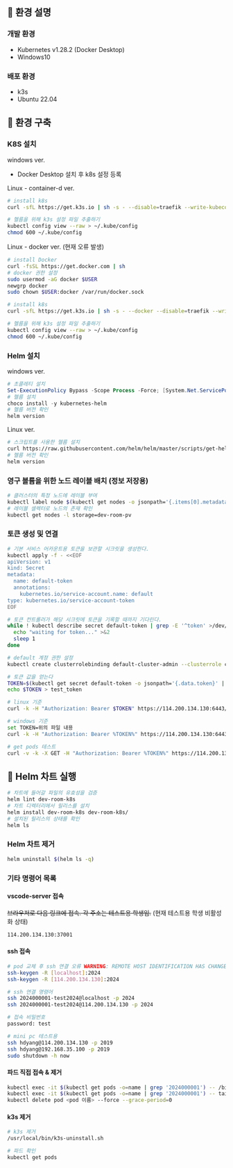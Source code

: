 ## 📃 환경 설명

### 개발 환경

- Kubernetes v1.28.2 (Docker Desktop)  
- Windows10

### 배포 환경

- k3s
- Ubuntu 22.04  

## 🔨 환경 구축

### K8S 설치

windows ver.
- Docker Desktop 설치 후 k8s 설정 등록

Linux - container-d ver.
```bash
# install k8s
curl -sfL https://get.k3s.io | sh -s - --disable=traefik --write-kubeconfig-mode=644

# 헬름을 위해 k3s 설정 파일 추출하기
kubectl config view --raw > ~/.kube/config
chmod 600 ~/.kube/config
```

Linux - docker ver. (현재 오류 발생)
```bash
# install Docker
curl -fsSL https://get.docker.com | sh
# docker 권한 설정
sudo usermod -aG docker $USER
newgrp docker
sudo chown $USER:docker /var/run/docker.sock

# install k8s
curl -sfL https://get.k3s.io | sh -s - --docker --disable=traefik --write-kubeconfig-mode=644

# 헬름을 위해 k3s 설정 파일 추출하기
kubectl config view --raw > ~/.kube/config
chmod 600 ~/.kube/config
```

### Helm 설치

windows ver.
```powershell
# 초콜레티 설치
Set-ExecutionPolicy Bypass -Scope Process -Force; [System.Net.ServicePointManager]::SecurityProtocol = [System.Net.ServicePointManager]::SecurityProtocol -bor 3072; iex ((New-Object System.Net.WebClient).DownloadString('https://community.chocolatey.org/install.ps1'))
# 헬름 설치
choco install -y kubernetes-helm
# 헬름 버전 확인
helm version
```

Linux ver.
```bash
# 스크립트를 사용한 헬름 설치
curl https://raw.githubusercontent.com/helm/helm/master/scripts/get-helm-3 | bash
# 헬름 버전 확인
helm version
```

### 영구 볼륨을 위한 노드 레이블 배치 (정보 저장용)
```bash
# 클러스터의 특정 노드에 레이블 부여
kubectl label node $(kubectl get nodes -o jsonpath='{.items[0].metadata.name}') storage=dev-room-pv
# 레이블 셀렉터로 노드의 존재 확인
kubectl get nodes -l storage=dev-room-pv
```

### 토큰 생성 및 연결
```bash
# 기본 서비스 어카운트용 토큰을 보관할 시크릿을 생성한다.
kubectl apply -f - <<EOF
apiVersion: v1
kind: Secret
metadata:
  name: default-token
  annotations:
    kubernetes.io/service-account.name: default
type: kubernetes.io/service-account-token
EOF

# 토큰 컨트롤러가 해당 시크릿에 토큰을 기록할 때까지 기다린다.
while ! kubectl describe secret default-token | grep -E '^token' >/dev/null; do
  echo "waiting for token..." >&2
  sleep 1
done

# default 계정 권한 설정
kubectl create clusterrolebinding default-cluster-admin --clusterrole cluster-admin --serviceaccount default:default

# 토큰 값을 얻는다
TOKEN=$(kubectl get secret default-token -o jsonpath='{.data.token}' | base64 --decode)
echo $TOKEN > test_token

# linux 기준
curl -k -H "Authorization: Bearer $TOKEN" https://114.200.134.130:6443/api/

# windows 기준
set TOKEN=위의 파일 내용
curl -k -H "Authorization: Bearer %TOKEN%" https://114.200.134.130:6443/api/

# get pods 테스트
curl -v -k -X GET -H "Authorization: Bearer %TOKEN%" https://114.200.134.130:6443/api/v1/namespaces/default/pods
```

## 🚀 Helm 차트 실행
```bash
# 차트에 들어갈 파일의 유효성을 검증
helm lint dev-room-k8s
# 차트 디렉터리에서 릴리스를 설치
helm install dev-room-k8s dev-room-k8s/
# 설치된 릴리스의 상태를 확인
helm ls
```

### Helm 차트 제거
```bash
helm uninstall $(helm ls -q)
```

### 기타 명령어 목록

#### vscode-server 접속

~~브라우저로 다음 링크에 접속. 각 주소는 테스트용 학생임.~~ (현재 테스트용 학생 비활성화 상태)
```bash
114.200.134.130:37001
```
#### ssh 접속
```bash
# pod 교체 후 ssh 연결 오류 WARNING: REMOTE HOST IDENTIFICATION HAS CHANGED!
ssh-keygen -R [localhost]:2024
ssh-keygen -R [114.200.134.130]:2024

# ssh 연결 명령어
ssh 2024000001-test2024@localhost -p 2024
ssh 2024000001-test2024@114.200.134.130 -p 2024

# 접속 비밀번호
password: test

# mini pc 테스트용
ssh hdyang@114.200.134.130 -p 2019
ssh hdyang@192.168.35.100 -p 2019
sudo shutdown -h now
```

#### 파드 직접 접속 & 제거
```bash
kubectl exec -it $(kubectl get pods -o=name | grep '2024000001') -- /bin/bash
kubectl exec -it $(kubectl get pods -o=name | grep '2024000001') -- tail -f /script/log
kubectl delete pod <pod 이름> --force --grace-period=0
```

#### k3s 제거
```bash
# k3s 제거
/usr/local/bin/k3s-uninstall.sh

# 파드 확인
kubectl get pods
```